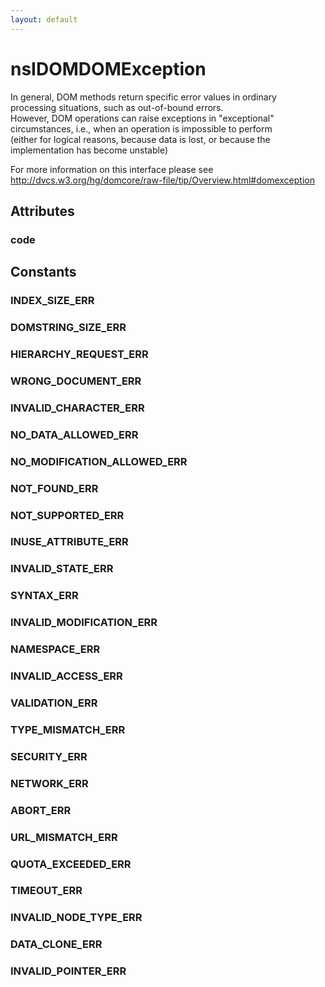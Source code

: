 ```yaml
---
layout: default
---
```


# nsIDOMDOMException #
  
In general, DOM methods return specific error values in ordinary  
processing situations, such as out-of-bound errors.  
However, DOM operations can raise exceptions in "exceptional"  
circumstances, i.e., when an operation is impossible to perform  
(either for logical reasons, because data is lost, or because the  
implementation has become unstable)  
  
For more information on this interface please see  
http://dvcs.w3.org/hg/domcore/raw-file/tip/Overview.html#domexception  
  

## Attributes ##

### code ###

## Constants ##

### INDEX_SIZE_ERR ###

### DOMSTRING_SIZE_ERR ###

### HIERARCHY_REQUEST_ERR ###

### WRONG_DOCUMENT_ERR ###

### INVALID_CHARACTER_ERR ###

### NO_DATA_ALLOWED_ERR ###

### NO_MODIFICATION_ALLOWED_ERR ###

### NOT_FOUND_ERR ###

### NOT_SUPPORTED_ERR ###

### INUSE_ATTRIBUTE_ERR ###

### INVALID_STATE_ERR ###

### SYNTAX_ERR ###

### INVALID_MODIFICATION_ERR ###

### NAMESPACE_ERR ###

### INVALID_ACCESS_ERR ###

### VALIDATION_ERR ###

### TYPE_MISMATCH_ERR ###

### SECURITY_ERR ###

### NETWORK_ERR ###

### ABORT_ERR ###

### URL_MISMATCH_ERR ###

### QUOTA_EXCEEDED_ERR ###

### TIMEOUT_ERR ###

### INVALID_NODE_TYPE_ERR ###

### DATA_CLONE_ERR ###

### INVALID_POINTER_ERR ###
